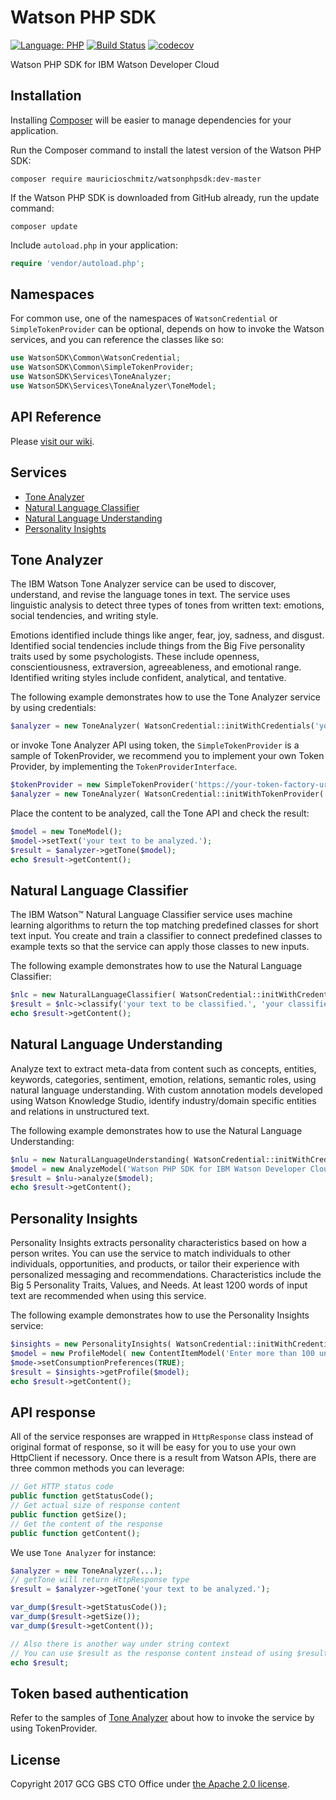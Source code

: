 # Watson PHP SDK

[![Language: PHP](https://img.shields.io/badge/php-5.6+-orange.svg?style=flat)](http://php.net/)
[![Build Status](https://travis-ci.org/CognitiveBuild/WatsonPHPSDK.svg?branch=master)](https://travis-ci.org/CognitiveBuild/WatsonPHPSDK)
[![codecov](https://codecov.io/gh/CognitiveBuild/WatsonPHPSDK/branch/master/graph/badge.svg)](https://codecov.io/gh/CognitiveBuild/WatsonPHPSDK)

Watson PHP SDK for IBM Watson Developer Cloud

## Installation

Installing [Composer](http://getcomposer.org) will be easier to manage dependencies for your application.

Run the Composer command to install the latest version of the Watson PHP SDK:

```shell
composer require mauricioschmitz/watsonphpsdk:dev-master
```

If the Watson PHP SDK is downloaded from GitHub already, run the update command:
```shell
composer update
```

Include `autoload.php` in your application:

```php
require 'vendor/autoload.php';
```

## Namespaces
For common use, one of the namespaces of `WatsonCredential` or `SimpleTokenProvider` can be optional, depends on how to invoke the Watson services, and you can reference the classes like so:
```php
use WatsonSDK\Common\WatsonCredential;
use WatsonSDK\Common\SimpleTokenProvider;
use WatsonSDK\Services\ToneAnalyzer;
use WatsonSDK\Services\ToneAnalyzer\ToneModel;
```

## API Reference
Please [visit our wiki](https://github.com/CognitiveBuild/WatsonPHPSDK/wiki).

## Services
* [Tone Analyzer](#tone-analyzer)
* [Natural Language Classifier](#natural-language-classifier)
* [Natural Language Understanding](#natural-language-understanding)
* [Personality Insights](#personality-insights)

## Tone Analyzer
The IBM Watson Tone Analyzer service can be used to discover, understand, and revise the language tones in text. The service uses linguistic analysis to detect three types of tones from written text: emotions, social tendencies, and writing style.

Emotions identified include things like anger, fear, joy, sadness, and disgust. Identified social tendencies include things from the Big Five personality traits used by some psychologists. These include openness, conscientiousness, extraversion, agreeableness, and emotional range. Identified writing styles include confident, analytical, and tentative.

The following example demonstrates how to use the Tone Analyzer service by using credentials:

```php
$analyzer = new ToneAnalyzer( WatsonCredential::initWithCredentials('your_username', 'your_password') );
```

or invoke Tone Analyzer API using token, the `SimpleTokenProvider` is a sample of TokenProvider, we recommend you to implement your own Token Provider, by implementing the `TokenProviderInterface`.
```php
$tokenProvider = new SimpleTokenProvider('https://your-token-factory-url');
$analyzer = new ToneAnalyzer( WatsonCredential::initWithTokenProvider( $tokenProvider ) );
```

Place the content to be analyzed, call the Tone API and check the result: 
```php
$model = new ToneModel();
$model->setText('your text to be analyzed.');
$result = $analyzer->getTone($model);
echo $result->getContent();
```

## Natural Language Classifier
The IBM Watson™ Natural Language Classifier service uses machine learning algorithms to return the top matching predefined classes for short text input. You create and train a classifier to connect predefined classes to example texts so that the service can apply those classes to new inputs.

The following example demonstrates how to use the Natural Language Classifier:
```php
$nlc = new NaturalLanguageClassifier( WatsonCredential::initWithCredentials('your_username', 'your_password') );
$result = $nlc->classify('your text to be classified.', 'your classifier id');
echo $result->getContent();
```

## Natural Language Understanding
Analyze text to extract meta-data from content such as concepts, entities, keywords, categories, sentiment, emotion, relations, semantic roles, using natural language understanding. With custom annotation models developed using Watson Knowledge Studio, identify industry/domain specific entities and relations in unstructured text.

The following example demonstrates how to use the Natural Language Understanding:

```php
$nlu = new NaturalLanguageUnderstanding( WatsonCredential::initWithCredentials('your_username', 'your_password') );
$model = new AnalyzeModel('Watson PHP SDK for IBM Watson Developer Cloud.', [ 'keywords' => [ 'limit' => 5 ] ]);
$result = $nlu->analyze($model);
echo $result->getContent();
```

## Personality Insights
Personality Insights extracts personality characteristics based on how a person writes. You can use the service to match individuals to other individuals, opportunities, and products, or tailor their experience with personalized messaging and recommendations. Characteristics include the Big 5 Personality Traits, Values, and Needs. At least 1200 words of input text are recommended when using this service.

The following example demonstrates how to use the Personality Insights service:

```php
$insights = new PersonalityInsights( WatsonCredential::initWithCredentials('your_username', 'your_password') );
$model = new ProfileModel( new ContentItemModel('Enter more than 100 unique words here...'));
$mode->setConsumptionPreferences(TRUE);
$result = $insights->getProfile($model);
echo $result->getContent();
```

## API response
All of the service responses are wrapped in `HttpResponse` class instead of original format of response, so it will be easy for you to use your own HttpClient if necessory.
Once there is a result from Watson APIs, there are three common methods you can leverage:
```php
// Get HTTP status code
public function getStatusCode();
// Get actual size of response content
public function getSize();
// Get the content of the response
public function getContent();
```

We use `Tone Analyzer` for instance:
```php
$analyzer = new ToneAnalyzer(...);
// getTone will return HttpResponse type
$result = $analyzer->getTone('your text to be analyzed.');

var_dump($result->getStatusCode());
var_dump($result->getSize());
var_dump($result->getContent());

// Also there is another way under string context
// You can use $result as the response content instead of using $result->getContent();.
echo $result;
```

## Token based authentication
Refer to the samples of [Tone Analyzer](#tone-analyzer) about how to invoke the service by using TokenProvider.

## License
Copyright 2017 GCG GBS CTO Office under [the Apache 2.0 license](LICENSE).
